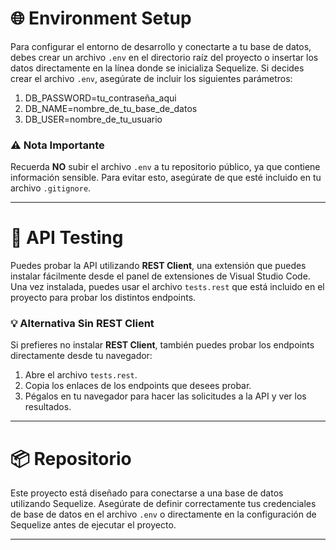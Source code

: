 # 🌐 Environment Setup

Para configurar el entorno de desarrollo y conectarte a tu base de datos, debes crear un archivo `.env` en el directorio raíz del proyecto o insertar los datos directamente en la línea donde se inicializa Sequelize. Si decides crear el archivo `.env`, asegúrate de incluir los siguientes parámetros:

1. DB_PASSWORD=tu_contraseña_aqui
2. DB_NAME=nombre_de_tu_base_de_datos 
3. DB_USER=nombre_de_tu_usuario


### ⚠️ Nota Importante
Recuerda **NO** subir el archivo `.env` a tu repositorio público, ya que contiene información sensible. Para evitar esto, asegúrate de que esté incluido en tu archivo `.gitignore`.

---

# 🧪 API Testing

Puedes probar la API utilizando **REST Client**, una extensión que puedes instalar fácilmente desde el panel de extensiones de Visual Studio Code. Una vez instalada, puedes usar el archivo `tests.rest` que está incluido en el proyecto para probar los distintos endpoints.

### 💡 Alternativa Sin REST Client
Si prefieres no instalar **REST Client**, también puedes probar los endpoints directamente desde tu navegador:

1. Abre el archivo `tests.rest`.
2. Copia los enlaces de los endpoints que desees probar.
3. Pégalos en tu navegador para hacer las solicitudes a la API y ver los resultados.

---

# 📦 Repositorio

Este proyecto está diseñado para conectarse a una base de datos utilizando Sequelize. Asegúrate de definir correctamente tus credenciales de base de datos en el archivo `.env` o directamente en la configuración de Sequelize antes de ejecutar el proyecto.

---


